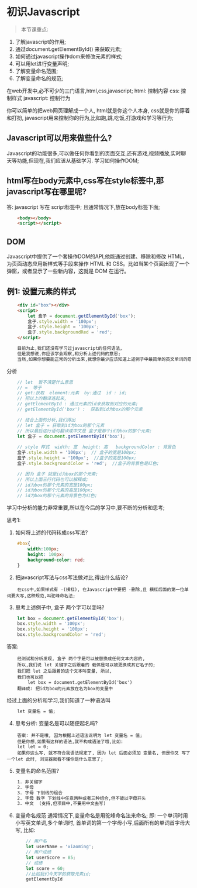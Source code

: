 # 初识Javascript

> 本节课重点:
1. 了解javascript的作用;
2. 通过document.getElementById() 来获取元素;
3. 如何通过javascript操作dom来修改元素的样式;
4. 可以用let进行变量声明;
5. 了解变量命名范围;
6. 了解变量命名的规范;

在web开发中,必不可少的三门语言,html,css,javascript;
html: 控制内容
css: 控制样式
javascript: 控制行为

你可以简单的把web网页理解成一个人, html就是你这个人本身, css就是你的穿着和打扮, javascript用来控制你的行为,比如跑,跳,吃饭,打游戏和学习等行为;

## Javascript可以用来做些什么?
Javascript的功能很多,可以做任何你看到的页面交互,还有游戏,视频播放,实时聊天等功能,但现在,我们应该从基础学习. 学习如何操作DOM;

## html写在body元素中,css写在style标签中,那javascript写在哪里呢?
答: javascript 写在 script标签中; 且通常情况下,放在body标签下面;
```html
    <body></body>
    <script></script>
```

## DOM
Javascript中提供了一个套操作DOM的API,他能通过创建、移除和修改 HTML，为页面动态应用新样式等手段来操作 HTML 和 CSS。比如当某个页面出现了一个弹窗，或者显示了一些新内容，这就是 DOM 在运行。

## 例1: 设置元素的样式
```html
    <div id="box"></div>
    <script>
        let 盒子 = document.getElementById('box');
        盒子.style.width = '100px';
        盒子.style.height = '100px';
        盒子.style.backgroundRed = 'red';
    </script>
```
```html
    目前为止,我们还没有学习过javascript的任何语法,
    但是我想说,你应该学会观察,和分析上述代码的意思;
    当然,如果你想要能正常的分析出来,我想你最少应该知道上述例子中最简单的英文单词的意思;
```
分析
```javascript
    // let  暂不清楚什么意思
    // =  等于
    // get:获取  element:元素  by:通过  id : id;
    // 把以上的翻译连起来,
    // getElementById : 通过元素的id来获取到对应的元素;
    // getElementById('box') :  获取到id为box的那个元素

    // 结合上面的分析,我们得出
    // let 盒子 = 获取到id为box的那个元素
    // 所以最后这行语句翻译成中文是 盒子是那个id为box的那个元素;
    let 盒子 = document.getElementById('box');
    
    // style 样式  width: 宽  height: 高   backgroundColor : 背景色
    盒子.style.width = '100px';  // 盒子的宽是100px;
    盒子.style.height = '100px';  //盒子的高是100px;
    盒子.style.backgroundColor = 'red';  //盒子的背景色是红色;

    // 因为 盒子 就是id为box的那个元素;
    // 所以上面三行代码也可以解释成;
    // id为box的那个元素的宽是100px;
    // id为box的那个元素的高是100px;
    // id为box的那个元素的背景色为红色;
```

学习中分析的能力非常重要,所以在今后的学习中,要不断的分析和思考;

思考1:
1. 如何将上述的代码转成css写法?
```css
    #box{
        width:100px;
        height: 100px;
        background-color: red;
    }
```
2. 把javascript写法与css写法做对比,得出什么结论?
```
    在css中,如果样式有 -(横杠), 在Javascript中要把 -删除,且 横杠后面的第一位单词要大写,这种规范,叫驼峰命名法;
```

3. 思考上述例子中, 盒子 两个字可以变吗?
```javascript
    let box = document.getElementById('box');
    box.style.width = '100px'; 
    box.style.height = '100px'; 
    box.style.backgroundColor = 'red';
```
答案:
```
    经测试和分析发现, 盒子 两个字是可以被替换成任何文本内容的,
    所以,我们说 let 关键字之后跟着的 载体是可以被更换成其它名子的;
    我们把 let 之后跟着的这个文本叫变量, 所以,
    我们也可以把
        let box = document.getElementById('box') 
    翻译成: 把id为box的元素放在名为box的变量中 
```

经过上面的分析和学习,我们知道了一种语法叫
```html
    let 变量名 = 值;
```

4. 思考分析: 变量名是可以随便起名吗?
```
    答案: 并不是哦, 因为根据上述语法说明为 let 变量名 = 值;
    但是你想,如果有这样的语法,就不构成语法了哦,比如:
    let let = 0;
    如果你这么写, 就不符合我语法规定了, 因为 let 后面必须加 变量名, 但是你又 写了一个let 此时, 浏览器就看不懂你是什么意思了;
```
5. 变量名的命名范围?
```html
    1. 非关键字
    2. 字母
    3. 字母 下划线的组合
    2. 字母 数字 下划线中任意两种或者三种组合,但不能以字母开头
    3. 中文  (支持,但项目中,不要用中文去写)
```
6. 变量命名规范
    通常情况下,变量命名是用驼峰命名法来命名;  即: 一个单词时用小写英文单词,多个单词时, 首单词的第一个字母小写,后面所有的单词首字母大写, 比如:
    ```javascript
        // 用户名
        let userName = 'xiaoming';
        // 用户成绩
        let userScore = 85;
        // 成绩
        let score = 60;
        //比如我们今天学的获取元素id;
        getElementById
    ```


